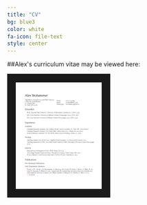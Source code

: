```yaml
---
title: "CV"
bg: blue3
color: white
fa-icon: file-text
style: center
---
```


##Alex's curriculum vitae may be viewed here:

<div style="center">
     <a href="http://brohammer.github.io/docs/brohammer_cv.pdf" target="_blank" onClick="_gaq.push(['_trackEvent', 'PDFs', 'Download', 'CV']);">
    <img src="img/brohammer_cv_img.png" alt="CV" title="Picture" width="200" border="20"/>
    </a>
</div>

<!---
[CV.pdf](http://brohammer.github.io/docs/brohammer_cv.pdf)
--->

